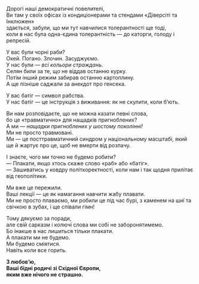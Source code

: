 Дорогі наші демократичні повелителі,  
Ви там у своїх офісах із кондиціонерами та стендами «Діверсіті та Інклюжен»  
здається, забули, що ми тут навчилися толерантності ще тоді,  
коли в нас була одна-єдина толерантність — до каторги, голоду і репресій.

У вас були чорні раби?  
Окей. Погано. Злочин. Засуджуємо.  
У нас були — _всі кольори страждань_.  
Селян били за те, що не віддав останню курку.  
Потім інший режим забирав останню картоплину.  
А ще пізніше саджали за анекдот про генсека.

У вас батіг — символ рабства.  
У нас батіг — це інструкція з виживання: як не скулити, коли б’ють.

Ви нам розповідаєте, що не можна казати певні слова,  
бо це «травматично» для нащадків пригноблених?  
А ми — _нащадки пригноблених у шостому поколінні!_  
Ми не просто травмовані.  
Ми — це посттравматичний синдром у національному масштабі, який ще й жартує про це, щоб не вмерти від розпачу.

І знаєте, чого ми точно не будемо робити?  
— Плакати, якщо хтось скаже слово «раб» або «батіг».  
— Зашиватись у ковдру політкоректності, коли нам і так щодня прилітає від геополітики.

Ми вже це пережили.  
Ваші лекції — це як намагання навчити жабу плавати.  
Ми не просто плаваємо, ми робили це під час бурі, з каменем на шиї та свічкою в зубах, і ще співали гімн!

Тому дякуємо за поради,  
але свій сарказм і колючі слова ми собі не заборонятимемо.  
Бо інакше в нас лишиться тільки плакати.  
А плакати ми не будемо.  
Ми будемо сміятися.  
Навіть коли все горить.

**З любов’ю,  
Ваші бідні родичі зі Східної Європи,  
яким вже нічого не страшно.**